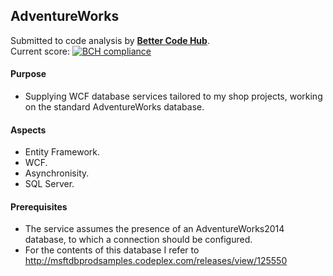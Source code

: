 ## AdventureWorks

Submitted to code analysis by **[Better Code Hub](https://bettercodehub.com)**.  
Current score: [![BCH compliance](https://bettercodehub.com/edge/badge/a-einstein/AdventureWorks)](https://bettercodehub.com)  

#### Purpose
* Supplying WCF database services tailored to my shop projects, working on the standard AdventureWorks database.

#### Aspects
* Entity Framework.
* WCF.
* Asynchronisity.
* SQL Server.

#### Prerequisites
* The service assumes the presence of an AdventureWorks2014 database, to which a connection should be configured.
* For the contents of this database I refer to http://msftdbprodsamples.codeplex.com/releases/view/125550
